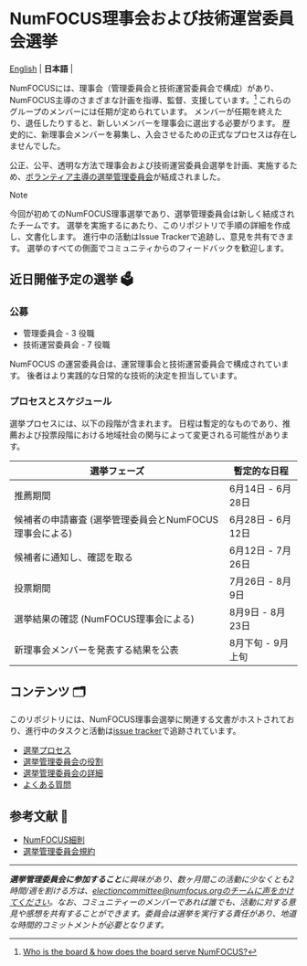 # NumFOCUS理事会および技術運営委員会選挙

<p>
    <a href="https://github.com/numfocus/elections/">English</a> |
    <b>日本語</b> |
</p>

NumFOCUSには、理事会（管理委員会と技術運営委員会で構成）があり、NumFOCUS主導のさまざまな計画を指導、監督、支援しています。[^1]
これらのグループのメンバーには任期が定められています。
メンバーが任期を終えたり、退任したりすると、新しいメンバーを理事会に選出する必要がります。
歴史的に、新理事会メンバーを募集し、入会させるための正式なプロセスは存在しませんでした。

公正、公平、透明な方法で理事会および技術運営委員会選挙を計画、実施するため、[ボランティア主導の選挙管理委員会](election-committee_ja.md)が結成されました。

[^1]: [Who is the board & how does the board serve NumFOCUS?](https://numfocus.medium.com/who-is-the-board-how-does-the-board-serve-numfocus-b109d0c0dd17)

> [!NOTE]
> 今回が初めてのNumFOCUS理事選挙であり、選挙管理委員会は新しく結成されたチームです。
> 選挙を実施するにあたり、このリポジトリで手順の詳細を作成し、文書化します。
> 進行中の活動はIssue Trackerで追跡し、意見を共有できます。
> 選挙のすべての側面でコミュニティからのフィードバックを歓迎します。

## 近日開催予定の選挙 🗳️

### 公募

- 管理委員会 - 3 役職
- 技術運営委員会 - 7 役職

NumFOCUS の運営委員会は、運営理事会と技術運営委員会で構成されています。
後者はより実践的な日常的な技術的決定を担当しています。

### プロセスとスケジュール

選挙プロセスには、以下の段階が含まれます。
日程は暫定的なものであり、推薦および投票段階における地域社会の関与によって変更される可能性があります。

| 選挙フェーズ                                            | 暫定的な日程      |
| ------------------------------------------------------- | ----------------- |
| 推薦期間                                                | 6月14日 - 6月28日 |
| 候補者の申請審査 (選挙管理委員会とNumFOCUS理事会による) | 6月28日 - 6月12日 |
| 候補者に通知し、確認を取る                              | 6月12日 - 7月26日 |
| 投票期間                                                | 7月26日 - 8月9日  |
| 選挙結果の確認 (NumFOCUS理事会による)                   | 8月9日 - 8月23日  |
| 新理事会メンバーを発表する結果を公表                    | 8月下旬 - 9月上旬 |

## コンテンツ 🗂️

このリポジトリには、NumFOCUS理事会選挙に関連する文書がホストされており、進行中のタスクと活動は[issue tracker](https://github.com/numfocus/elections/issues)で追跡されています。

- [選挙プロセス](election-process_ja.md)
- [選挙管理委員会の役割](election-committee-role_ja.md)
- [選挙管理委員会の詳細](election-committee_ja.md)
- [よくある質問](faqs_ja.md)

## 参考文献 📑

- [NumFOCUS細則](https://numfocus.org/wp-content/uploads/2020/04/NumFOCUS-Bylaws-Approved-16-May-2019.pdf)
- [選挙管理委員会規約](https://docs.google.com/document/d/1c8snA2_CtJcJew0S0l4gxdpj2OXpQQkJ_j3l2kI2fDs/edit?usp=sharing)

<hr>

_**選挙管理委員会に参加すること**に興味があり、数ヶ月間この活動に少なくとも2時間/週を割ける方は、electioncommittee@numfocus.orgのチームに声をかけてください。なお、コミュニティーのメンバーであれば誰でも、活動に対する意見や感想を共有することができます。委員会は選挙を実行する責任があり、地道な時間的コミットメントが必要となります。_
